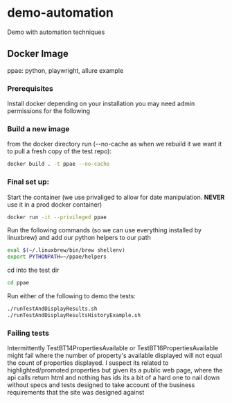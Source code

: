 # demo-automation

Demo with automation techniques

## Docker Image
ppae: python, playwright, allure example

### Prerequisites
Install docker
depending on your installation you may need admin permissions for the following

### Build a new image
from the docker directory run (--no-cache as when we rebuild it we want it to pull a fresh copy of the test repo):
```bash
docker build . -t ppae --no-cache
````

### Final set up:
Start the container (we use privaliged to allow for date manipulation. **NEVER** use it in a prod docker container)
```bash
docker run -it --privileged ppae
````
Run the following commands (so we can use everything installed by linuxbrew) and add our python helpers to our path
```bash 
eval $(~/.linuxbrew/bin/brew shellenv)
export PYTHONPATH=~/ppae/helpers
```

cd into the test dir
```bash
cd ppae
````

Run either of the following to demo the tests:
```bash
./runTestAndDisplayResults.sh
./runTestAndDisplayResultsHistoryExample.sh
````

### Failing tests
Intermittently TestBT14PropertiesAvailable or TestBT16PropertiesAvailable might fail where the number of property's available displayed will not equal the count of properties displayed. I suspect its related to highlighted/promoted properties but given its a public web page, where the api calls return html and nothing has ids its a bit of a hard one to nail down without specs and tests designed to take account of the business requirements that the site was designed against
